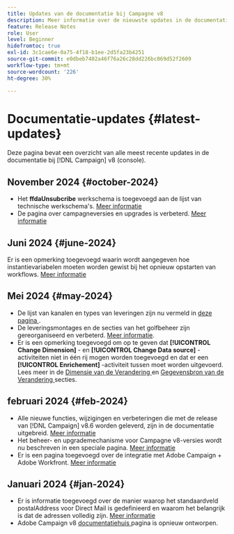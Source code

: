```yaml
---
title: Updates van de documentatie bij Campagne v8
description: Meer informatie over de nieuwste updates in de documentatie over Campagne v8
feature: Release Notes
role: User
level: Beginner
hidefromtoc: true
exl-id: 3c1cae6e-0a75-4f18-b1ee-2d5fa23b4251
source-git-commit: e0dbeb7402a46f76a26c28dd226bc069d52f2609
workflow-type: tm+mt
source-wordcount: '226'
ht-degree: 30%

---
```


# Documentatie-updates {#latest-updates}

Deze pagina bevat een overzicht van alle meest recente updates in de documentatie bij [!DNL Campaign] v8 (console).

## November 2024 {#october-2024}

* Het **ffdaUnsubcribe** werkschema is toegevoegd aan de lijst van technische werkschema&#39;s. [Meer informatie](../../automation/workflow/technical-workflows.md)
* De pagina over campagneversies en upgrades is verbeterd. [Meer informatie](upgrades.md)

## Juni 2024 {#june-2024}

Er is een opmerking toegevoegd waarin wordt aangegeven hoe instantievariabelen moeten worden gewist bij het opnieuw opstarten van workflows. [Meer informatie](../../automation/workflow/start-a-workflow.md)

## Mei 2024 {#may-2024}

* De lijst van kanalen en types van leveringen zijn nu vermeld in [ deze pagina ](create-message.md).
* De leveringsmontages en de secties van het golfbeheer zijn gereorganiseerd en verbeterd. [Meer informatie](../send/configure-and-send.md).
* Er is een opmerking toegevoegd om op te geven dat **[!UICONTROL Change Dimension]** - en **[!UICONTROL Change Data source]** -activiteiten niet in één rij mogen worden toegevoegd en dat er een **[!UICONTROL Enrichement]** -activiteit tussen moet worden uitgevoerd. Lees meer in de [ Dimensie van de Verandering ](../../automation/workflow/change-dimension.md) en [ Gegevensbron van de Verandering ](../../automation/workflow/change-data-source.md) secties.

## februari 2024 {#feb-2024}

* Alle nieuwe functies, wijzigingen en verbeteringen die met de release van [!DNL Campaign] v8.6 worden geleverd, zijn in de documentatie uitgebreid. [Meer informatie](release-notes.md)
* Het beheer- en upgrademechanisme voor Campagne v8-versies wordt nu beschreven in een speciale pagina. [Meer informatie](upgrades.md)
* Er is een pagina toegevoegd over de integratie met Adobe Campaign + Adobe Workfront. [Meer informatie](../connect/ac-workfront.md)

## Januari 2024 {#jan-2024}

* Er is informatie toegevoegd over de manier waarop het standaardveld postalAddress voor Direct Mail is gedefinieerd en waarom het belangrijk is dat de adressen volledig zijn. [Meer informatie](../send/direct-mail.md)
* Adobe Campaign v8 [ documentatiehuis ](../campaign-home.md) pagina is opnieuw ontworpen.
